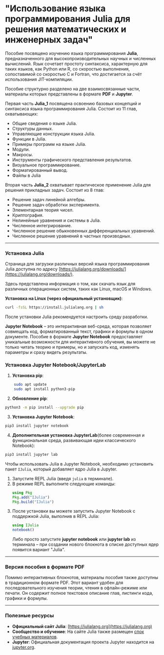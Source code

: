 # "Использование языка программирования Julia для решения математических и инженерных задач"


Пособие посвящено изучению языка программирования **Julia**, предназначенного для высокопроизводительных научных и численных вычислений. Язык сочетает простоту синтаксиса, характерную для таких языков, как Python или R, со скоростью выполнения, сопоставимой со скоростью C и Fortran, что достигается за счёт использования JIT-компиляции. 

Пособие структурно разделено на две взаимосвязанные части, материалы которых представлены в формате **PDF** и **Jupyter**.

Первая часть **Julia_1** посвящена освоению базовых концепций и синтаксиса языка программирования Julia. Состоит из 11 глав, охватывающих:
- Общие сведения о языке Julia.
- Структуры данных.
- Управляющие конструкции языка Julia.
- Функции в Julia.
- Примеры программ на языке Julia.
- Модули.
- Макросы.
- Инструменты графического представления результатов.
- Визуальное программирование.
- Форматированный вывод.
- Файлы в Julia


Вторая часть **Julia_2** охватывает практическое применение Julia для решения прикладных задач. Состоит из 8 глав:
- Решение задач линейной алгебры.
- Решение задач обработки эксперимента.
- Элементарная теория чисел.
- Криптография.
- Нелинейные уравнения и системы в Julia.
- Численное интегрирование.
- Численное решение обыкновенных дифференциальных уравнений.
- Численное решение уравнений в частных производных.



---

### Установка Julia
Страница для загрузки различных версий языка программирования Julia доступна по адресу [https://julialang.org/downloads/](https://julialang.org/downloads/).

Здесь представлена информация о том, как скачать язык для различных операционных систем, таких как Linux, macOS и Windows.

**Установка на Linux (через официальный установщик)**:
```bash
curl -fsSL https://install.julialang.org | sh
```

После установки Julia рекомендуется настроить среду разработки.

**Jupyter Notebook** – это интерактивная веб-среда, которая позволяет совмещать код, форматированный текст, графики и формулы в одном документе.
Пособие в формате **Jupyter Notebook** предоставляет уникальные возможности для интерактивного обучения, вы можете не только читать теорию и примеры, но и запускать код, изменять параметры и сразу видеть результаты.

### Установка Jupyter Notebook/JupyterLab
1. **Установка pip**:
```bash
    sudo apt update
    sudo apt install python3-pip
```

2.  **Обновление pip**:
```bash
python3 -m pip install --upgrade pip
```

3. **Установка Jupyter Notebook**:
```bash
pip3 install jupyter notebook
```

4. **Дополнительная установка JupyterLab**(более современная и функциональная среда, развивающая идеи классического Notebook):

```bash
pip3 install jupyter lab
```    

Чтобы использовать Julia в Jupyter Notebook, необходимо установить пакет `IJulia`, который добавляет ядро Julia в Jupyter.

1.  Запустите REPL Julia (введя `julia` в терминале).
2.  В режиме REPL выполните следующие команды:
    ```julia
    using Pkg
    Pkg.add("IJulia")
    Pkg.build("IJulia")
    ```
3.  После установки вы можете запустить Jupyter Notebook с поддержкой Julia, выполнив в REPL Julia:
    ```julia
    using IJulia
    notebook()
    ```
    Либо просто запустите **jupyter notebook** или **jupyter lab** из терминала – при создании нового блокнота в списке доступных ядер появится вариант "Julia".

---

### Версия пособия в формате PDF

Помимо интерактивных блокнотов, материалы пособия также доступны в традиционном формате PDF. Этот вариант удобен для последовательного изучения теории, чтения в офлайн-режиме или печати. Он содержит полное текстовое описание глав, листинги кода, графики и формулы.

---

###  Полезные ресурсы

*   **Официальный сайт Julia**: [https://julialang.org](https://julialang.org)
*   **Сообщество и обучение**: На сайте Julia также размещен [спок учебных материалов](https://julialang.org/learning/tutorials/).
*   **Jupyter**: Официальная документация проекта Jupyter находится на [jupyter.org](https://jupyter.org).

